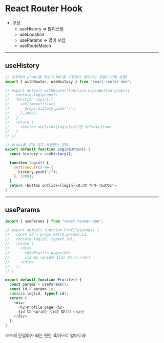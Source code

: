# React Router Hook

- 구성
  - useHistory => 많이쓰임
  - useLocation
  - useParams => 많이 쓰임
  - useRouteMatch

---

## useHistory

```javascript
// 상위에서 props를 안받고 HOC를 이용하여 받아오는 방법(1번째 방법)
import { withRouter, useHistory } from "react-router-dom";

// export default withRouter(function LoginButton(props){
//   console.log(props);
//   function login(){
//     setTimeout(()=>{
//       props.history.push('/');
//     },1000);
//   }
//   return (
//     <button onClick={login}>로그인 하기</button>
//   )
// })

// props를 받지 않고 사용하는 방법
export default function LoginButton() {
  const history = useHistory();

  function login() {
    setTimeout(() => {
      history.push("/");
    }, 1000);
  }
  return <button onClick={login}>로그인 하기</button>;
}
```

---

## useParams

```javascript
import { useParams } from "react-router-dom";

// export default function Profile(props) {
//   const id = props.match.params.id;
//   console.log(id, typeof id);
//   return (
//     <div>
//       <h2>Profile page</h2>
//       {id && <p>id는 {id} 입니다.</p>}
//     </div>
//   );
// }

export default function Profile() {
  const params = useParams();
  const id = params.id;
  console.log(id, typeof id);
  return (
    <div>
      <h2>Profile page</h2>
      {id && <p>id는 {id} 입니다.</p>}
    </div>
  );
}
```

코드의 간결화가 되는 편한 훅이므로 알아두자
